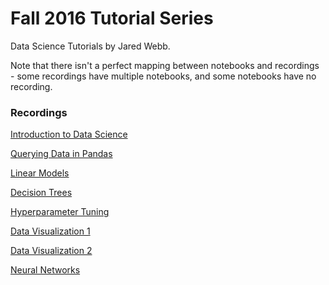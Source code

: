 # Fall 2016 Tutorial Series

Data Science Tutorials by Jared Webb.

Note that there isn't a perfect mapping between notebooks and recordings - some recordings have multiple notebooks, and some notebooks have no recording.

### Recordings

[Introduction to Data Science](http://leccap.engin.umich.edu/leccap/viewer/r/JbtaKQ)

[Querying Data in Pandas](http://leccap.engin.umich.edu/leccap/viewer/r/EvmaqK)

[Linear Models](http://leccap.engin.umich.edu/leccap/viewer/r/jqb2Po)

[Decision Trees](http://leccap.engin.umich.edu/leccap/viewer/r/f0Ddt0)

[Hyperparameter Tuning](http://leccap.engin.umich.edu/leccap/viewer/r/tLzMw7)

[Data Visualization 1](http://leccap.engin.umich.edu/leccap/viewer/r/VeqEww)

[Data Visualization 2](http://leccap.engin.umich.edu/leccap/viewer/r/RMTe6p)

[Neural Networks](http://leccap.engin.umich.edu/leccap/viewer/r/CEKNfY)